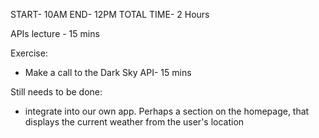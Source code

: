 START- 10AM
END- 12PM
TOTAL TIME- 2 Hours

APIs lecture - 15 mins

Exercise:
- Make a call to the Dark Sky API- 15 mins

Still needs to be done: 
- integrate into our own app. Perhaps a section on the homepage, that displays the current weather from the user's location
